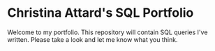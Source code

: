 # Christina Attard's SQL Portfolio

Welcome to my portfolio. This repository will contain SQL queries I've written. Please take a look and let me know what you think. 
